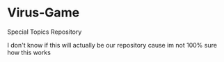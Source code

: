 # Virus-Game
Special Topics Repository

I don't know if this will actually be our repository cause im not 100% sure how this works
